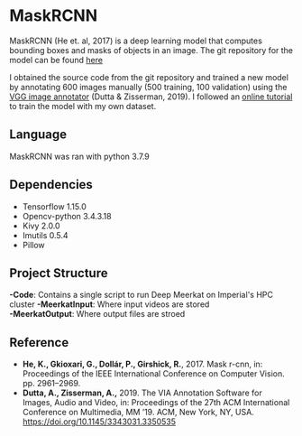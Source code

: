 # MaskRCNN
MaskRCNN (He et. al, 2017) is a deep learning model that computes bounding boxes and masks of objects in an image. The git repository for the model can be found [here](https://github.com/matterport/Mask_RCNN)

I obtained the source code from the git repository and trained a new model by annotating 600 images manually (500 training, 100 validation) using the [VGG image annotator](https://www.robots.ox.ac.uk/~vgg/software/via/via-1.0.6.html) (Dutta & Zisserman, 2019). I followed an [online tutorial](https://thebinarynotes.com/how-to-train-mask-r-cnn-on-the-custom-dataset/) to train the model with my own dataset. 

## Language
MaskRCNN was ran with python 3.7.9

## Dependencies
- Tensorflow 1.15.0
- Opencv-python 3.4.3.18
- Kivy 2.0.0
- Imutils 0.5.4
- Pillow

## Project Structure
**-Code**: Contains a single script to run Deep Meerkat on Imperial's HPC cluster
**-MeerkatInput**: Where input videos are stored  
**-MeerkatOutput**: Where output files are stroed  


## Reference
- **He, K., Gkioxari, G., Dollár, P., Girshick, R.**, 2017. Mask r-cnn, in: Proceedings of the IEEE International Conference on Computer Vision. pp. 2961–2969. 
- **Dutta, A., Zisserman, A.,** 2019. The VIA Annotation Software for Images, Audio and Video, in: Proceedings of the 27th ACM International Conference on Multimedia, MM ’19. ACM, New York, NY, USA. https://doi.org/10.1145/3343031.3350535